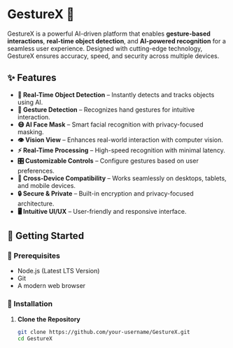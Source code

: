 # GestureX 🚀  
GestureX is a powerful AI-driven platform that enables **gesture-based interactions**, **real-time object detection**, and **AI-powered recognition** for a seamless user experience. Designed with cutting-edge technology, GestureX ensures accuracy, speed, and security across multiple devices.  

## ✨ Features  
- **🎯 Real-Time Object Detection** – Instantly detects and tracks objects using AI.  
- **🤲 Gesture Detection** – Recognizes hand gestures for intuitive interaction.  
- **😷 AI Face Mask** – Smart facial recognition with privacy-focused masking.  
- **👁️ Vision View** – Enhances real-world interaction with computer vision.  
- **⚡ Real-Time Processing** – High-speed recognition with minimal latency.  
- **🎛️ Customizable Controls** – Configure gestures based on user preferences.  
- **📱 Cross-Device Compatibility** – Works seamlessly on desktops, tablets, and mobile devices.  
- **🔒 Secure & Private** – Built-in encryption and privacy-focused architecture.  
- **🖥️ Intuitive UI/UX** – User-friendly and responsive interface.  

## 🚀 Getting Started  

### 📌 Prerequisites  
- Node.js (Latest LTS Version)  
- Git  
- A modern web browser  

### 🔧 Installation  

1. **Clone the Repository**  
   ```bash
   git clone https://github.com/your-username/GestureX.git
   cd GestureX

